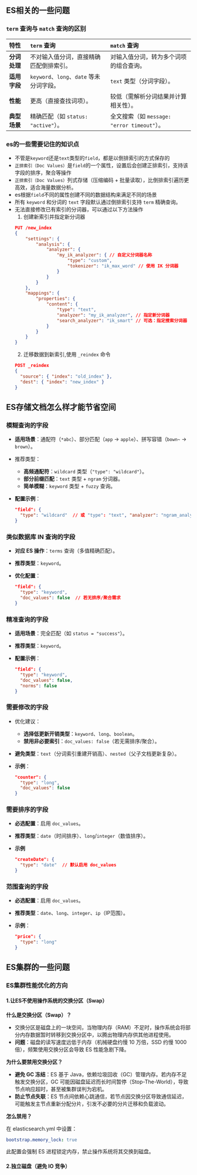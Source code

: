 ## ES相关的一些问题

### `term` 查询与 `match` 查询的区别

| **特性**   | **`term` 查询**                   | **`match` 查询**                      |
|:---------|:--------------------------------|:------------------------------------|
| **分词处理** | 不对输入值分词，直接精确匹配倒排索引。             | 对输入值分词，转为多个词项的组合查询。                 |
| **适用字段** | `keyword`、`long`、`date` 等未分词字段。 | `text` 类型（分词字段）。                    |
| **性能**   | 更高（直接查找词项）。                     | 较低（需解析分词结果并计算相关性）。                  |
| **典型场景** | 精确匹配（如 `status: "active"`）。     | 全文搜索（如 `message: "error timeout"`）。 |

### es的一些需要记住的知识点

- 不管是`keyword`还是`text`类型的`field`，都是以倒排索引的方式保存的
- `正排索引（Doc Values）`是`field`的一个属性，设置后会创建正排索引，支持该字段的排序，聚合等操作
- `正排索引（Doc Values）`列式存储（压缩编码 + 批量读取），比倒排索引遍历更高效，适合海量数据分析。
- es根据`field`不同的属性创建不同的数据结构来满足不同的场景
- 所有 `keyword` 和分词的 `text` 字段默认通过倒排索引支持 `term` 精确查询。
- 无法直接修改已有索引的分词器，可以通过以下方法操作
  1. 创建新索引并指定新分词器
  ```json
  PUT /new_index
  {
      "settings": {
          "analysis": {
              "analyzer": {
                  "my_ik_analyzer": { // 自定义分词器名称
                      "type": "custom",
                      "tokenizer": "ik_max_word" // 使用 IK 分词器
                  }
              }
          }
      },
      "mappings": {
          "properties": {
              "content": {
                  "type": "text",
                  "analyzer": "my_ik_analyzer", // 指定新分词器
                  "search_analyzer": "ik_smart" // 可选：指定搜索分词器
              }
          }
      }
  }
  ```
  2. 迁移数据到新索引,使用 `_reindex` 命令
  ```json
  POST _reindex
  {
    "source": { "index": "old_index" },
    "dest": { "index": "new_index" }
  }
  ```
  


## ES存储文档怎么样才能节省空间

### 模糊查询的字段

- **适用场景**：通配符（`*abc`）、部分匹配（`app` → `apple`）、拼写容错（`bown~` → `brown`）。

- 推荐类型：

    - **高频通配符**：`wildcard` 类型（`"type": "wildcard"`）。
    - **部分前缀匹配**：`text` 类型 + `ngram` 分词器。
    - **简单模糊**：`keyword` 类型 + `fuzzy` 查询。

- **配置示例**：

  ```json
  "field": {
    "type": "wildcard"  // 或 "type": "text", "analyzer": "ngram_analyzer"
  }
  ```

### 类似数据库 IN 查询的字段

- **对应 ES 操作**：`terms` 查询（多值精确匹配）。

- **推荐类型**：`keyword`。

- **优化配置**：

  ```json
  "field": {
    "type": "keyword",
    "doc_values": false  // 若无排序/聚合需求
  }
  ```

### 精准查询的字段

- **适用场景**：完全匹配（如 `status = "success"`）。

- **推荐类型**：`keyword`。

- **配置示例**：

  ```json
  "field": {
    "type": "keyword",
    "doc_values": false,
    "norms": false
  }
  ```

### 需要修改的字段

- 优化建议：

    - **选择低更新开销类型**：`keyword`、`long`、`boolean`。
    - **禁用非必要索引**：`doc_values: false`（若无需排序/聚合）。

- **避免类型**：`text`（分词索引重建开销高）、`nested`（父子文档更新复杂）。

- **示例**：

  ```json
  "counter": {
    "type": "long",
    "doc_values": false
  }
  ```

### 需要排序的字段

- **必选配置**：启用 `doc_values`。

- **推荐类型**：`date`（时间排序）、`long`/`integer`（数值排序）。

- **示例**

  ```json
  "createDate": {
    "type": "date"  // 默认启用 doc_values
  }
  ```

### 范围查询的字段

- **必选配置**：启用 `doc_values`。

- **推荐类型**：`date`、`long`、`integer`、`ip`（IP范围）。

- **示例**：

  ```json
  "price": {
    "type": "long"
  }
  ```

## ES集群的一些问题

###  ES集群性能优化的方向
#### 1.让ES不使用操作系统的交换分区（Swap）
  **什么是交换分区（Swap）？**

  - 交换分区是磁盘上的一块空间，当物理内存（RAM）不足时，操作系统会将部分内存数据暂时转移到交换分区中，以腾出物理内存供其他进程使用。
  - **问题**：磁盘的读写速度远低于内存（机械硬盘约慢 10 万倍，SSD 约慢 1000 倍），频繁使用交换分区会导致 ES 性能急剧下降。

  **为什么要禁用交换分区？**

  - **避免 GC 冻结**：ES 基于 Java，依赖垃圾回收（GC）管理内存。若内存不足触发交换分区，GC 可能因磁盘延迟而长时间暂停（Stop-The-World），导致节点响应超时，甚至被集群误判为宕机。
  - **防止节点失联**：ES 节点间依赖心跳通信，若节点因交换分区导致通信延迟，可能触发主节点重新分配分片，引发不必要的分片迁移和负载波动。

  **怎么禁用？**

  在 elasticsearch.yml 中设置：
  ```yaml 
  bootstrap.memory_lock: true
  ```
  此配置会强制 ES 进程锁定内存，禁止操作系统将其交换到磁盘。
  
#### 2.独立磁盘（避免 IO 竞争）

